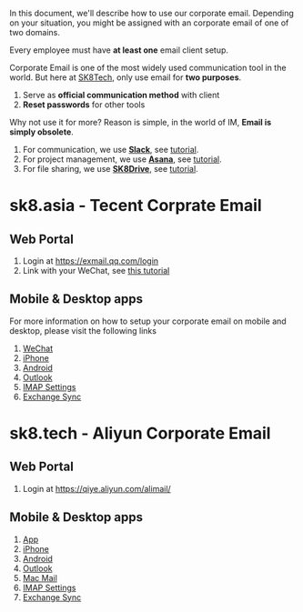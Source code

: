 In this document, we'll describe how to use our corporate email. Depending on your situation, you might be assigned with an corporate email of one of two domains. 

Every employee must have **at least one** email client setup.

Corporate Email is one of the most widely used communication tool in the world. But here at [SK8Tech](https://sk8.tech), only use email for **two purposes**.

1. Serve as **official communication method** with client
1. **Reset passwords** for other tools

Why not use it for more? Reason is simple, in the world of IM, **Email is simply obsolete**. 

1. For communication, we use **[Slack](https://sk8tech.slack.com)**, see [tutorial](slack.md).
1. For project management, we use **[Asana](https://asana.com)**, see [tutorial](asana.md).
1. For file sharing, we use **[SK8Drive](https://drive.sk8.tech)**, see [tutorial](owncloud.md).

# sk8.asia - Tecent Corprate Email

## Web Portal

1. Login at https://exmail.qq.com/login
1. Link with your WeChat, see [this tutorial](http://service.exmail.qq.com/cgi-bin/help?subtype=1&&no=1000970&&id=23)

## Mobile & Desktop apps

For more information on how to setup your corporate email on mobile and desktop, please visit the following links

1. [WeChat](http://service.exmail.qq.com/cgi-bin/help?subtype=1&&no=1000970&&id=23)
1. [iPhone](http://service.exmail.qq.com/cgi-bin/help?subtype=1&&id=20019&&no=1000707)
1. [Android](http://service.exmail.qq.com/cgi-bin/help?subtype=1&&id=20019&&no=1000708)
1. [Outlook](http://service.exmail.qq.com/cgi-bin/help?id=20040)
1. [IMAP Settings](http://service.exmail.qq.com/cgi-bin/help?subtype=1&&id=28&&no=1000584)
1. [Exchange Sync](http://service.exmail.qq.com/cgi-bin/help?subtype=1&&id=20019&&no=1000705)


# sk8.tech - Aliyun Corporate Email

## Web Portal

1. Login at https://qiye.aliyun.com/alimail/

## Mobile & Desktop apps

1. [App](https://help.aliyun.com/knowledge_detail/36662.html)
1. [iPhone](https://help.aliyun.com/knowledge_detail/36662.html)
1. [Android](https://help.aliyun.com/knowledge_detail/36664.html)
1. [Outlook](https://help.aliyun.com/knowledge_detail/36661.html)
1. [Mac Mail](https://help.aliyun.com/knowledge_detail/36663.html)
1. [IMAP Settings](https://help.aliyun.com/knowledge_detail/36576.html)
1. [Exchange Sync](http://service.exmail.qq.com/cgi-bin/help?subtype=1&&id=20019&&no=1000705)